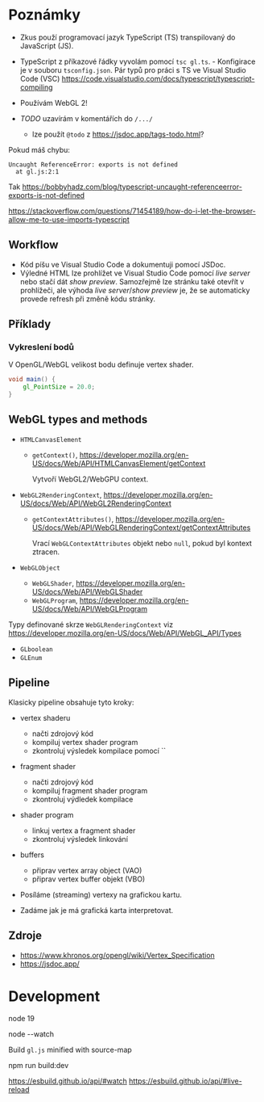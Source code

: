# Poznámky

- Zkus použí programovací jazyk TypeScript (TS) transpilovaný do JavaScript (JS).
- TypeScript z příkazové řádky vyvolám pomocí `tsc gl.ts`. - Konfigirace je v souboru `tsconfig.json`. Pár typů pro práci s TS ve Visual Studio Code (VSC) https://code.visualstudio.com/docs/typescript/typescript-compiling


- Používám WebGL 2!

- *TODO* uzavírám v komentářích do `/.../`
  -  lze použít `@todo` z https://jsdoc.app/tags-todo.html?



Pokud máš chybu:
    
    Uncaught ReferenceError: exports is not defined
      at gl.js:2:1

Tak https://bobbyhadz.com/blog/typescript-uncaught-referenceerror-exports-is-not-defined

https://stackoverflow.com/questions/71454189/how-do-i-let-the-browser-allow-me-to-use-imports-typescript

## Workflow

- Kód píšu ve Visual Studio Code a dokumentuji pomocí JSDoc. 
- Výledné HTML lze prohlížet ve Visual Studio Code pomocí *live server* nebo stačí dát *show preview*. Samozřejmě lze stránku také otevřít v prohlížeči, ale výhoda *live server*/*show preview* je, že se automaticky provede refresh při změně kódu stránky.

## Příklady

### Vykreslení bodů

V OpenGL/WebGL velikost bodu definuje vertex shader.

```glsl
void main() {
    gl_PointSize = 20.0;    
}
```

## WebGL types and methods

- `HTMLCanvasElement`
  - `getContext()`, <https://developer.mozilla.org/en-US/docs/Web/API/HTMLCanvasElement/getContext>
    
    Vytvoří WebGL2/WebGPU context.

- `WebGL2RenderingContext`, <https://developer.mozilla.org/en-US/docs/Web/API/WebGL2RenderingContext>
  - `getContextAttributes()`, <https://developer.mozilla.org/en-US/docs/Web/API/WebGLRenderingContext/getContextAttributes>
     
     Vrací `WebGLContextAttributes` objekt nebo `null`, pokud byl kontext ztracen.

- `WebGLObject`
  - `WebGLShader`, <https://developer.mozilla.org/en-US/docs/Web/API/WebGLShader>
  - `WebGLProgram`, <https://developer.mozilla.org/en-US/docs/Web/API/WebGLProgram>

Typy definované skrze `WebGLRenderingContext` viz <https://developer.mozilla.org/en-US/docs/Web/API/WebGL_API/Types>

- `GLboolean`
- `GLEnum`


## Pipeline

Klasicky pipeline obsahuje tyto kroky:

- vertex shaderu
  - načti zdrojový kód
  - kompiluj vertex shader program
  - zkontroluj výsledek kompilace pomocí ``
- fragment shader
  - načti zdrojový kód
  - kompiluj fragment shader program
  - zkontroluj výdledek kompilace
- shader program
  - linkuj vertex a fragment shader
  - zkontroluj výsledek linkování 
- buffers
  - připrav vertex array object (VAO) 
  - připrav vertex buffer objekt (VBO)

- Posíláme (streaming) vertexy na grafickou kartu.
- Zadáme jak je má grafická karta interpretovat.  

## Zdroje

- <https://www.khronos.org/opengl/wiki/Vertex_Specification>
- <https://jsdoc.app/>


# Development 


node 19

  node --watch

Build `gl.js` minified with source-map

  npm run build:dev


https://esbuild.github.io/api/#watch
https://esbuild.github.io/api/#live-reload